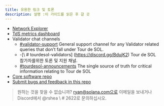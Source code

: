 ```yaml
---
title: 유용한 링크 및 토론
description: 설명 :이 가이드를 읽은 후 갈 곳
---
```


- [Network Explorer](http://explorer.solana.com/)
- [TdS metrics dashboard](https://metrics.solana.com:3000/d/monitor-edge/cluster-telemetry-edge?refresh=1m&from=now-15m&to=now&var-testnet=tds)
- Validator chat channels
  - [\#validator-support](https://discord.gg/rZsenD) General support channel for any Validator related queries that don’t fall under Tour de SOL.
  - -\[\ # tourdesol-validators\] (https://discord.gg/BdujK2) Tour de SOL 참가자를위한 토론 및 지원 채널.
  - [\#tourdesol-announcements](https://discord.gg/Q5TxEC) The single source of truth for critical information relating to Tour de SOL
- [Core software repo](https://github.com/solana-labs/solana)
- [Submit bugs and feedback in this repo](https://github.com/solana-labs/solana/issues)

> 원하는 것을 찾을 수 없습니까? ryan@solana.com으로 이메일을 보내거나 Discord에서 @rshea \ # 2622로 문의하십시오.
